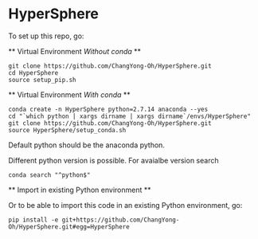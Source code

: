 # HyperSphere

To set up this repo, go:

** Virtual Environment _Without conda_ **

```
git clone https://github.com/ChangYong-Oh/HyperSphere.git
cd HyperSphere
source setup_pip.sh
```

** Virtual Environment _With conda_ **

```
conda create -n HyperSphere python=2.7.14 anaconda --yes
cd "`which python | xargs dirname | xargs dirname`/envs/HyperSphere"
git clone https://github.com/ChangYong-Oh/HyperSphere.git
source HyperSphere/setup_conda.sh
```

Default python should be the anaconda python.

Different python version is possible. For avaialbe version search
```
conda search "^python$"
```

** Import in existing Python environment **


Or to be able to import this code in an existing Python environment, go:

```
pip install -e git+https://github.com/ChangYong-Oh/HyperSphere.git#egg=HyperSphere
```
